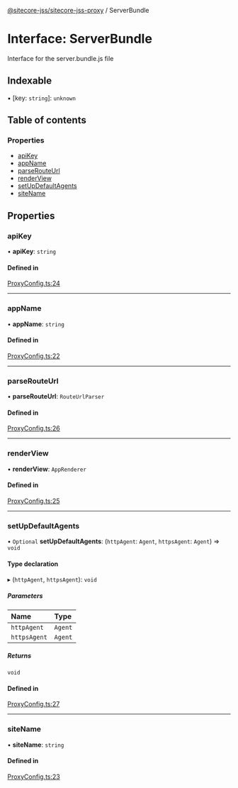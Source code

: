 [@sitecore-jss/sitecore-jss-proxy](../README.md) / ServerBundle

# Interface: ServerBundle

Interface for the server.bundle.js file

## Indexable

▪ [key: `string`]: `unknown`

## Table of contents

### Properties

- [apiKey](ServerBundle.md#apikey)
- [appName](ServerBundle.md#appname)
- [parseRouteUrl](ServerBundle.md#parserouteurl)
- [renderView](ServerBundle.md#renderview)
- [setUpDefaultAgents](ServerBundle.md#setupdefaultagents)
- [siteName](ServerBundle.md#sitename)

## Properties

### apiKey

• **apiKey**: `string`

#### Defined in

[ProxyConfig.ts:24](https://github.com/Sitecore/jss/blob/53b548ace/packages/sitecore-jss-proxy/src/ProxyConfig.ts#L24)

___

### appName

• **appName**: `string`

#### Defined in

[ProxyConfig.ts:22](https://github.com/Sitecore/jss/blob/53b548ace/packages/sitecore-jss-proxy/src/ProxyConfig.ts#L22)

___

### parseRouteUrl

• **parseRouteUrl**: `RouteUrlParser`

#### Defined in

[ProxyConfig.ts:26](https://github.com/Sitecore/jss/blob/53b548ace/packages/sitecore-jss-proxy/src/ProxyConfig.ts#L26)

___

### renderView

• **renderView**: `AppRenderer`

#### Defined in

[ProxyConfig.ts:25](https://github.com/Sitecore/jss/blob/53b548ace/packages/sitecore-jss-proxy/src/ProxyConfig.ts#L25)

___

### setUpDefaultAgents

• `Optional` **setUpDefaultAgents**: (`httpAgent`: `Agent`, `httpsAgent`: `Agent`) => `void`

#### Type declaration

▸ (`httpAgent`, `httpsAgent`): `void`

##### Parameters

| Name | Type |
| :------ | :------ |
| `httpAgent` | `Agent` |
| `httpsAgent` | `Agent` |

##### Returns

`void`

#### Defined in

[ProxyConfig.ts:27](https://github.com/Sitecore/jss/blob/53b548ace/packages/sitecore-jss-proxy/src/ProxyConfig.ts#L27)

___

### siteName

• **siteName**: `string`

#### Defined in

[ProxyConfig.ts:23](https://github.com/Sitecore/jss/blob/53b548ace/packages/sitecore-jss-proxy/src/ProxyConfig.ts#L23)
